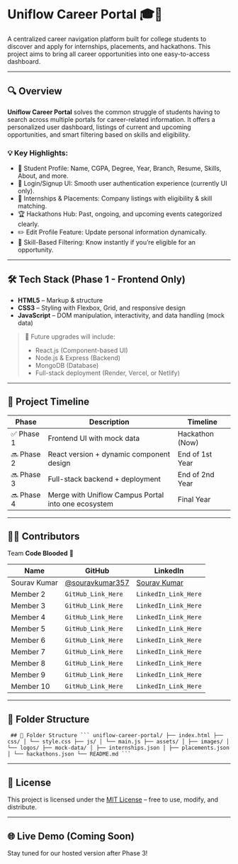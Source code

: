 # Uniflow Career Portal 🎓🚀

A centralized career navigation platform built for college students to discover and apply for internships, placements, and hackathons. This project aims to bring all career opportunities into one easy-to-access dashboard.

---

## 🔍 Overview

**Uniflow Career Portal** solves the common struggle of students having to search across multiple portals for career-related information. It offers a personalized user dashboard, listings of current and upcoming opportunities, and smart filtering based on skills and eligibility.

### 💡 Key Highlights:
- 📄 Student Profile: Name, CGPA, Degree, Year, Branch, Resume, Skills, About, and more.
- 🔐 Login/Signup UI: Smooth user authentication experience (currently UI only).
- 💼 Internships & Placements: Company listings with eligibility & skill matching.
- 🏆 Hackathons Hub: Past, ongoing, and upcoming events categorized clearly.
- ✏️ Edit Profile Feature: Update personal information dynamically.
- 🔎 Skill-Based Filtering: Know instantly if you’re eligible for an opportunity.

---

## 🛠️ Tech Stack (Phase 1 - Frontend Only)

- **HTML5** – Markup & structure  
- **CSS3** – Styling with Flexbox, Grid, and responsive design  
- **JavaScript** – DOM manipulation, interactivity, and data handling (mock data)

> 🔄 Future upgrades will include:
> - React.js (Component-based UI)
> - Node.js & Express (Backend)
> - MongoDB (Database)
> - Full-stack deployment (Render, Vercel, or Netlify)

---

## 🚧 Project Timeline

| Phase | Description | Timeline |
|-------|-------------|----------|
| ✅ Phase 1 | Frontend UI with mock data | Hackathon (Now) |
| 🔜 Phase 2 | React version + dynamic component design | End of 1st Year |
| 🔜 Phase 3 | Full-stack backend + deployment | End of 2nd Year |
| 🔜 Phase 4 | Merge with Uniflow Campus Portal into one ecosystem | Final Year |

---

## 👨‍💻 Contributors

Team **Code Blooded** 💉

| Name           | GitHub                                 | LinkedIn                                 |
|----------------|----------------------------------------|------------------------------------------|
| Sourav Kumar   | [@souravkumar357](https://github.com/souravkumar357) | [Sourav Kumar](https://www.linkedin.com/in/souravkumar357) |
| Member 2       | `GitHub_Link_Here`                     | `LinkedIn_Link_Here`                     |
| Member 3       | `GitHub_Link_Here`                     | `LinkedIn_Link_Here`                     |
| Member 4       | `GitHub_Link_Here`                     | `LinkedIn_Link_Here`                     |
| Member 5       | `GitHub_Link_Here`                     | `LinkedIn_Link_Here`                     |
| Member 6       | `GitHub_Link_Here`                     | `LinkedIn_Link_Here`                     |
| Member 7       | `GitHub_Link_Here`                     | `LinkedIn_Link_Here`                     |
| Member 8       | `GitHub_Link_Here`                     | `LinkedIn_Link_Here`                     |
| Member 9       | `GitHub_Link_Here`                     | `LinkedIn_Link_Here`                     |
| Member 10      | `GitHub_Link_Here`                     | `LinkedIn_Link_Here`                     |

---

## 📁 Folder Structure

<pre><code> ## 📁 Folder Structure ``` uniflow-career-portal/ ├── index.html ├── css/ │ └── style.css ├── js/ │ └── main.js ├── assets/ │ ├── images/ │ └── logos/ ├── mock-data/ │ ├── internships.json │ ├── placements.json │ └── hackathons.json └── README.md ``` </code></pre>


---

## 📄 License

This project is licensed under the [MIT License](https://opensource.org/licenses/MIT) – free to use, modify, and distribute.

---

## 🌐 Live Demo (Coming Soon)

Stay tuned for our hosted version after Phase 3!

